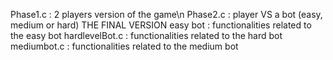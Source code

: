 Phase1.c : 2 players version of the game\n
Phase2.c : player VS a bot (easy, medium or hard) THE FINAL VERSION
easy bot : functionalities related to the easy bot 
hardlevelBot.c : functionalities related to the hard bot 
mediumbot.c : functionalities related to the medium bot 
